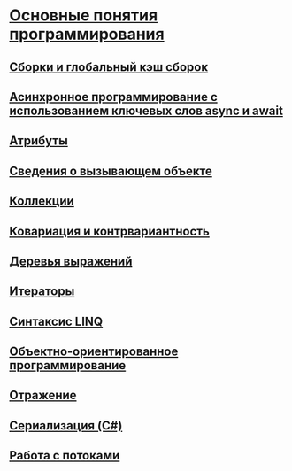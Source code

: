# [Основные понятия программирования](index.md)
## [Сборки и глобальный кэш сборок](assemblies-gac/)
## [Асинхронное программирование с использованием ключевых слов async и await](async/)
## [Атрибуты](attributes/)
## [Сведения о вызывающем объекте](caller-information.md)
## [Коллекции](collections.md)
## [Ковариация и контрвариантность](covariance-contravariance/)
## [Деревья выражений](expression-trees/)
## [Итераторы](iterators.md)
## [Синтаксис LINQ](linq/)
## [Объектно-ориентированное программирование](object-oriented-programming.md)
## [Отражение](reflection.md)
## [Сериализация (C#)](serialization/)
## [Работа с потоками](threading/)
